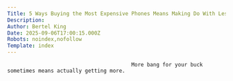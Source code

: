 ```yaml
---
Title: 5 Ways Buying the Most Expensive Phones Means Making Do With Less
Description: 
Author: Bertel King
Date: 2025-09-06T17:00:15.000Z
Robots: noindex,nofollow
Template: index
---
```


                                            More bang for your buck sometimes means actually getting more.
                                        